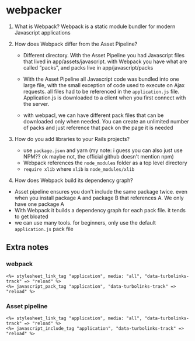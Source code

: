 # webpacker

1.  What is Webpack?
    Webpack is a static module bundler for modern Javascript applications
2.  How does Webpack differ from the Asset Pipeline?

    - Different directory. With the Asset Pipeline you had Javascript files that lived in app/assets/javascript. with Webpack you have what are called “packs”, and packs live in app/javascript/packs

    - With the Asset Pipeline all Javascript code was bundled into one large file, with the small exception of code used to execute on Ajax requests. all files had to be referenced in the `application.js` file. Application.js is downloaded to a client when you first connect with the server.

    - with webpacl, we can have different pack files that can be downloaded only when needed. You can create an unlimited number of packs and just reference that pack on the page it is needed

3.  How do you add libraries to your Rails projects?
    - use `package.json` and yarn (my note: i guess you can also just use NPM?? ok maybe not, the official github doesn't mention npm)
    - Webpack references the `node_modules` folder as a top level directory
    - `require xlib` where `xlib` is `node_modules/xlib`
4.  How does Webpack build its dependency graph?

- Asset pipeline ensures you don't include the same package twice. even when you install package A and package B that references A. We only have one package A
- With Webpack it builds a dependency graph for each pack file. it tends to get bloated
- we can use many tools. for beginners, only use the default `application.js` pack file

## Extra notes

### webpack

```
<%= stylesheet_link_tag "application", media: "all", "data-turbolinks-track" => "reload" %>
<%= javascript_pack_tag "application", "data-turbolinks-track" => "reload" %>
```

### Asset pipeline

```
<%= stylesheet_link_tag "application", media: "all", "data-turbolinks-track" => "reload" %>
<%= javascript_include_tag "application", "data-turbolinks-track" => "reload" %>
```
